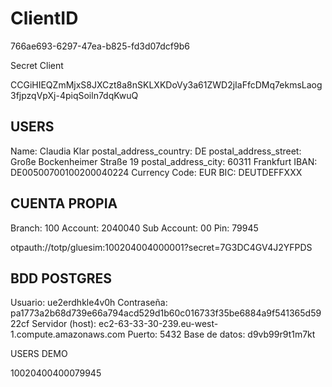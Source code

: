 # ClientID

766ae693-6297-47ea-b825-fd3d07dcf9b6

Secret Client

CCGiHIEQZmMjxS8JXCzt8a8nSKLXKDoVy3a61ZWD2jIaFfcDMq7ekmsLaog3fjpzqVpXj-4piqSoiln7dqKwuQ

## USERS

Name: Claudia Klar
postal_address_country: DE
postal_address_street: Große Bockenheimer Straße 19
postal_address_city: 60311 Frankfurt
IBAN: DE00500700100200040224
Currency Code: EUR
BIC: DEUTDEFFXXX

## CUENTA PROPIA

Branch: 100
Account: 2040040
Sub Account: 00
Pin: 79945

otpauth://totp/gluesim:100204004000001?secret=7G3DC4GV4J2YFPDS

## BDD POSTGRES

Usuario: ue2erdhkle4v0h
Contraseña: pa1773a2b68d739e66a794acd529d1b60c016733f35be6884a9f541365d5922cf
Servidor (host): ec2-63-33-30-239.eu-west-1.compute.amazonaws.com
Puerto: 5432
Base de datos: d9vb99r9t1m7kt



USERS DEMO




10020400400079945